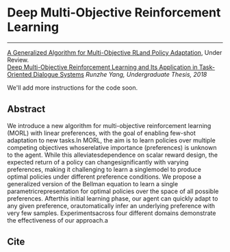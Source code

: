 # Deep Multi-Objective Reinforcement Learning
----
[A Generalized Algorithm for Multi-Objective RLand Policy Adaptation](), Under Review.   
[Deep Multi-Objective Reinforcement Learning and Its Application in Task-Oriented Dialogue Systems](http://sjcg.jwc.sjtu.edu.cn/326/2018/2018/Dissertation.html)
_Runzhe Yang, Undergraduate Thesis, 2018_

We'll add more instructions for the code soon.

## Abstract

We introduce a new algorithm for multi-objective reinforcement learning (MORL) with linear preferences, with the goal of enabling few-shot adaptation to new tasks.In MORL, the aim is to learn policies over multiple competing objectives whoserelative importance (preferences) is unknown to the agent. While this alleviatesdependence on scalar reward design, the expected return of a policy can changesignificantly with varying preferences, making it challenging to learn a singlemodel to produce optimal policies under different preference conditions. We propose a generalized version of the Bellman equation to learn a single parametricrepresentation for optimal policies over the space of all possible preferences. Afterthis initial learning phase, our agent can quickly adapt to any given preference, orautomatically infer an underlying preference with very few samples. Experimentsacross four different domains demonstrate the effectiveness of our approach.a

## Cite
```


```
